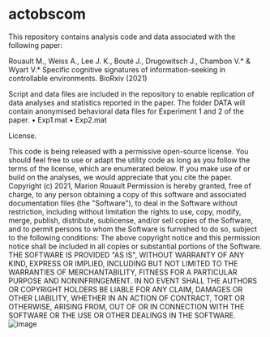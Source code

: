# actobscom
This repository contains analysis code and data associated with the following paper:

Rouault M., Weiss A., Lee J. K., Bouté J., Drugowitsch J., Chambon V.* &amp; Wyart V.* Specific cognitive signatures of information-seeking in controllable environments. BioRxiv (2021)

Script and data files are included in the repository to enable replication of data analyses and statistics reported in the paper.
The folder DATA will contain anonymised behavioral data files for Experiment 1 and 2 of the paper. 
•	Exp1.mat
•	Exp2.mat

License.

This code is being released with a permissive open-source license. You should feel free to use or adapt the utility code as long as you follow the terms of the license, which are enumerated below. If you make use of or build on the analyses, we would appreciate that you cite the paper.
Copyright (c) 2021, Marion Rouault
Permission is hereby granted, free of charge, to any person obtaining a copy of this software and associated documentation files (the "Software"), to deal in the Software without restriction, including without limitation the rights to use, copy, modify, merge, publish, distribute, sublicense, and/or sell copies of the Software, and to permit persons to whom the Software is furnished to do so, subject to the following conditions:
The above copyright notice and this permission notice shall be included in all copies or substantial portions of the Software.
THE SOFTWARE IS PROVIDED "AS IS", WITHOUT WARRANTY OF ANY KIND, EXPRESS OR IMPLIED, INCLUDING BUT NOT LIMITED TO THE WARRANTIES OF MERCHANTABILITY, FITNESS FOR A PARTICULAR PURPOSE AND NONINFRINGEMENT. IN NO EVENT SHALL THE AUTHORS OR COPYRIGHT HOLDERS BE LIABLE FOR ANY CLAIM, DAMAGES OR OTHER LIABILITY, WHETHER IN AN ACTION OF CONTRACT, TORT OR OTHERWISE, ARISING FROM, OUT OF OR IN CONNECTION WITH THE SOFTWARE OR THE USE OR OTHER DEALINGS IN THE SOFTWARE.
![image](https://user-images.githubusercontent.com/31099255/121721091-26f6e100-cae4-11eb-8f42-2e230730f962.png)
